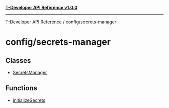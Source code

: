 [**T-Developer API Reference v1.0.0**](../../README.md)

***

[T-Developer API Reference](../../modules.md) / config/secrets-manager

# config/secrets-manager

## Classes

- [SecretsManager](classes/SecretsManager.md)

## Functions

- [initializeSecrets](functions/initializeSecrets.md)
